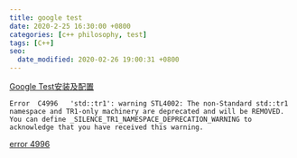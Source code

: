 ```yaml
---
title: google test
date: 2020-2-25 16:30:00 +0800
categories: [c++ philosophy, test]
tags: [C++]
seo:
  date_modified: 2020-02-26 19:00:31 +0800
---
```


[Google Test安装及配置](https://www.jianshu.com/p/8cc54ef3d76b)

```
Error  C4996   'std::tr1': warning STL4002: The non-Standard std::tr1 namespace and TR1-only machinery are deprecated and will be REMOVED. 
You can define _SILENCE_TR1_NAMESPACE_DEPRECATION_WARNING to acknowledge that you have received this warning.
```



[error 4996](https://stackoverflow.com/questions/54754902/gtest-google-test-c-build-error-on-visual-studio-2017?r=SearchResults)
